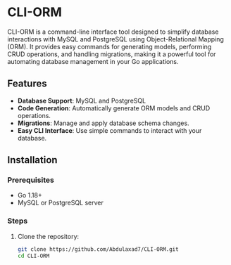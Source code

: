 # CLI-ORM

CLI-ORM is a command-line interface tool designed to simplify database interactions with MySQL and PostgreSQL using Object-Relational Mapping (ORM). It provides easy commands for generating models, performing CRUD operations, and handling migrations, making it a powerful tool for automating database management in your Go applications.

## Features
- **Database Support**: MySQL and PostgreSQL
- **Code Generation**: Automatically generate ORM models and CRUD operations.
- **Migrations**: Manage and apply database schema changes.
- **Easy CLI Interface**: Use simple commands to interact with your database.

## Installation

### Prerequisites
- Go 1.18+
- MySQL or PostgreSQL server

### Steps
1. Clone the repository:
   ```bash
   git clone https://github.com/Abdulaxad7/CLI-ORM.git
   cd CLI-ORM
